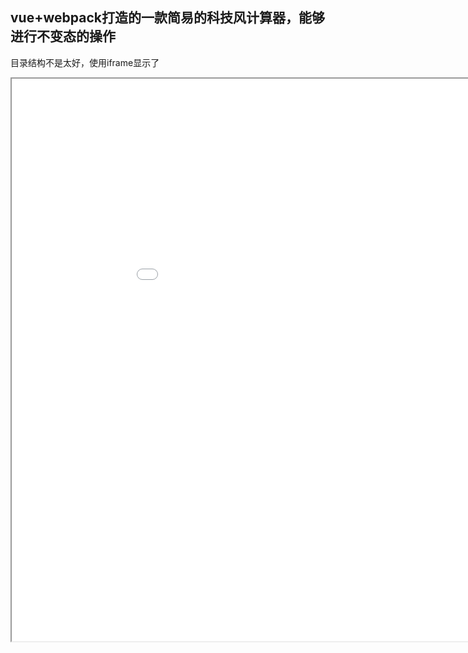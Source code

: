 
## vue+webpack打造的一款简易的科技风计算器，能够进行不变态的操作

目录结构不是太好，使用iframe显示了
<iframe src="./404/dist/index.html" height="900px" width="1000px"></iframe>
